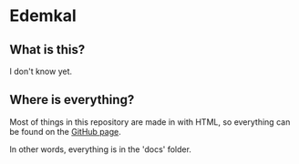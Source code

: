 # Edemkal
## What is this?
I don't know yet.
## Where is everything?
Most of things in this repository are made in with HTML, so everything can be found on the [GitHub page](https://snappsu.github.io/Edemkal).

In other words, everything is in the 'docs' folder.

